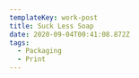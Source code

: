 ```yaml
---
templateKey: work-post
title: Suck Less Soap
date: 2020-09-04T00:41:08.872Z
tags:
  - Packaging
  - Print
---
```

